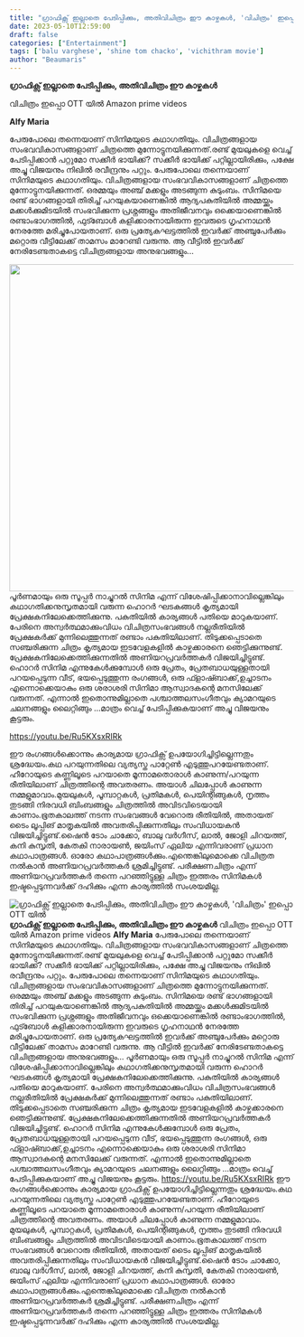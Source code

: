```yaml
---
title: "ഗ്രാഫിക്സ് ഇല്ലാതെ പേടിപ്പിക്കും, അതിവിചിത്രം ഈ കാഴ്ചകൾ, 'വിചിത്രം' ഇപ്പൊ OTT യിൽ "
date: 2023-05-10T12:59:00
draft: false
categories: ["Entertainment"]
tags: ['balu varghese', 'shine tom chacko', 'vichithram movie']
author: "Beaumaris"
---
```


<strong>ഗ്രാഫിക്സ് ഇല്ലാതെ പേടിപ്പിക്കും, അതിവിചിത്രം ഈ കാഴ്ചകൾ </strong>

വിചിത്രം ഇപ്പൊ OTT യിൽ
Amazon prime videos

<strong>Alfy Maria</strong>

പേരുപോലെ തന്നെയാണ് സിനിമയുടെ കഥാ​ഗതിയും. വിചിത്രങ്ങളായ സംഭവവികാസങ്ങളാണ് ചിത്രത്തെ മുന്നോട്ടുനയിക്കുന്നത്.രണ്ട് മുയലുകളെ വെച്ച് പേടിപ്പിക്കാൻ പറ്റുമോ സക്കീർ ഭായിക്ക്? സക്കീർ ഭായിക്ക് പറ്റില്ലായിരിക്കും, പക്ഷേ അച്ചു വിജയനും നിഖിൽ രവീന്ദ്രനും പറ്റും. പേരുപോലെ തന്നെയാണ് സിനിമയുടെ കഥാ​ഗതിയും. വിചിത്രങ്ങളായ സംഭവവികാസങ്ങളാണ് ചിത്രത്തെ മുന്നോട്ടുനയിക്കുന്നത്. ഒരമ്മയും അഞ്ച് മക്കളും അടങ്ങുന്ന കുടുംബം. ​സിനിമയെ രണ്ട് ഭാ​ഗങ്ങളായി തിരിച്ച് പറയുകയാണെങ്കിൽ ആദ്യപകുതിയിൽ അമ്മയ്ക്കും മക്കൾക്കുമിടയിൽ സംഭവിക്കുന്ന പ്രശ്നങ്ങളും അതിജീവനവും ഒക്കെയാണെങ്കിൽ രണ്ടാംഭാഗത്തിൽ, ഫുട്ബോൾ കളിക്കാരനായിരുന്ന ​ഇവരുടെ ​ഗൃഹനാഥൻ നേരത്തേ മരിച്ചുപോയതാണ്. ഒരു പ്രത്യേകഘട്ടത്തിൽ ഇവർക്ക് അഞ്ചുപേർക്കും മറ്റൊരു വീട്ടിലേക്ക് താമസം മാറേണ്ടി വരുന്നു. ആ വീട്ടിൽ ഇവർക്ക് നേരിടേണ്ടതാകട്ടെ വിചിത്രങ്ങളായ അനുഭവങ്ങളും...

<a href="https://cdn.boolokam.com/articles/2023/05/Untitled-1.jpg"><img class="size-full wp-image-395062 aligncenter" src="https://cdn.boolokam.com/articles/2023/05/Untitled-1.jpg" alt="" width="900" height="579" /></a>പൂർണമായും ഒരു സൂപ്പർ നാച്ചുറൽ സിനിമ എന്ന് വിശേഷിപ്പിക്കാനാവില്ലെങ്കിലും കഥാ​ഗതിക്കനുസൃതമായി വരുന്ന ഹൊറർ ഘടകങ്ങൾ കൃത്യമായി പ്രേക്ഷകനിലേക്കെത്തിക്കുന്നു. പകുതിയിൽ കാര്യങ്ങൾ പതിയെ മാറുകയാണ്. പേരിനെ അന്വർത്ഥമാക്കുംവിധം വിചിത്രസംഭവങ്ങൾ നല്ലരീതിയിൽ പ്രേക്ഷകർക്ക് മുന്നിലെത്തുന്നത് രണ്ടാം പകുതിയിലാണ്. തിടുക്കപ്പെടാതെ സഞ്ചരിക്കുന്ന ചിത്രം കൃത്യമായ ഇടവേളകളിൽ കാഴ്ചക്കാരനെ ഞെട്ടിക്കുന്നുണ്ട്. പ്രേക്ഷകനിലേക്കെത്തിക്കുന്നതിൽ അണിയറപ്രവർത്തകർ
വിജയിച്ചിട്ടുണ്ട്. ഹൊറർ സിനിമ എന്നുകേൾക്കുമ്പോൾ ഒരു പ്രേതം, പ്രേതബാധയുള്ളതായി പറയപ്പെടുന്ന വീട്, ഭയപ്പെടുത്തുന്ന രം​ഗങ്ങൾ, ഒരു ഫ്ളാഷ്ബാക്ക്,ഉച്ചാടനം എന്നൊക്കെയാകും ഒരു ശരാശരി സിനിമാ ആസ്വാദകന്റെ മനസിലേക്ക് വരുന്നത്. എന്നാൽ ഇതൊന്നുമില്ലാതെ പശ്ചാത്തലസം​ഗീതവും ക്യാമറയുടെ ചലനങ്ങളും ലൈറ്റിങ്ങും ...മാത്രം വെച്ച് പേടിപ്പിക്കുകയാണ് അച്ചു വിജയനും കൂട്ടരും.

https://youtu.be/Ru5KXsxRIRk

ഈ രം​ഗങ്ങൾക്കൊന്നും കാര്യമായ ​ഗ്രാഫിക്സ് ഉപയോ​ഗിച്ചിട്ടില്ലെന്നതും ശ്രദ്ധേയം.കഥ പറയുന്നതിലെ വ്യത്യസ്ത പാറ്റേൺ എടുത്തുപറയേണ്ടതാണ്. ഹീറോയുടെ കണ്ണിലൂടെ പറയാതെ മൂന്നാമതൊരാൾ കാണുന്ന/പറയുന്ന രീതിയിലാണ് ചിത്രത്തിന്റെ അവതരണം. അയാൾ ചിലപ്പോൾ കാണുന്ന നമ്മളുമാവാം. ​മുയലുകൾ, പൂമ്പാറ്റകൾ, പ്രതിമകൾ, പെയിന്റിങ്ങുകൾ, നൃത്തം തുടങ്ങി നിരവധി ബിംബങ്ങളും ചിത്രത്തിൽ അവിടവിടെയായി കാണാം.ഭൂതകാലത്ത് നടന്ന സംഭവങ്ങൾ വേറൊരു രീതിയിൽ, അതായത് ടൈം ലൂപ്പിങ് മാതൃകയിൽ അവതരിപ്പിക്കുന്നതിലും സംവിധായകൻ വിജയിച്ചിട്ടുണ്ട്.ഷൈൻ ടോം ചാക്കോ, ബാലു വർ​ഗീസ്, ലാൽ, ജോളി ചിറയത്ത്, കനി കുസൃതി, കേതകി നാരായൺ, ജയിംസ് ഏലിയ എന്നിവരാണ് പ്രധാന കഥാപാത്രങ്ങൾ. ഓരോ കഥാപാത്രങ്ങൾക്കും.എന്തെങ്കിലുമൊക്കെ വിചിത്രത നൽകാൻ അണിയറപ്രവർത്തകർ ശ്രമിച്ചിട്ടുണ്ട്. പരീക്ഷണചിത്രം എന്ന് അണിയറപ്രവർത്തകർ തന്നെ പറഞ്ഞിട്ടുള്ള ചിത്രം ഇത്തരം സിനിമകൾ ഇഷ്ടപ്പെടുന്നവർക്ക് ദഹിക്കും എന്ന കാര്യത്തിൽ സംശയമില്ല.


![ഗ്രാഫിക്സ് ഇല്ലാതെ പേടിപ്പിക്കും, അതിവിചിത്രം ഈ കാഴ്ചകൾ, 'വിചിത്രം' ഇപ്പൊ OTT യിൽ ](https://cdn.boolokam.com/articles/2023/05/Untitled-1.jpg)**ഗ്രാഫിക്സ് ഇല്ലാതെ പേടിപ്പിക്കും, അതിവിചിത്രം ഈ കാഴ്ചകൾ** വിചിത്രം ഇപ്പൊ OTT യിൽ Amazon prime videos **Alfy Maria** പേരുപോലെ തന്നെയാണ് സിനിമയുടെ കഥാ​ഗതിയും. വിചിത്രങ്ങളായ സംഭവവികാസങ്ങളാണ് ചിത്രത്തെ മുന്നോട്ടുനയിക്കുന്നത്.രണ്ട് മുയലുകളെ വെച്ച് പേടിപ്പിക്കാൻ പറ്റുമോ സക്കീർ ഭായിക്ക്? സക്കീർ ഭായിക്ക് പറ്റില്ലായിരിക്കും, പക്ഷേ അച്ചു വിജയനും നിഖിൽ രവീന്ദ്രനും പറ്റും. പേരുപോലെ തന്നെയാണ് സിനിമയുടെ കഥാ​ഗതിയും. വിചിത്രങ്ങളായ സംഭവവികാസങ്ങളാണ് ചിത്രത്തെ മുന്നോട്ടുനയിക്കുന്നത്. ഒരമ്മയും അഞ്ച് മക്കളും അടങ്ങുന്ന കുടുംബം. ​സിനിമയെ രണ്ട് ഭാ​ഗങ്ങളായി തിരിച്ച് പറയുകയാണെങ്കിൽ ആദ്യപകുതിയിൽ അമ്മയ്ക്കും മക്കൾക്കുമിടയിൽ സംഭവിക്കുന്ന പ്രശ്നങ്ങളും അതിജീവനവും ഒക്കെയാണെങ്കിൽ രണ്ടാംഭാഗത്തിൽ, ഫുട്ബോൾ കളിക്കാരനായിരുന്ന ​ഇവരുടെ ​ഗൃഹനാഥൻ നേരത്തേ മരിച്ചുപോയതാണ്. ഒരു പ്രത്യേകഘട്ടത്തിൽ ഇവർക്ക് അഞ്ചുപേർക്കും മറ്റൊരു വീട്ടിലേക്ക് താമസം മാറേണ്ടി വരുന്നു. ആ വീട്ടിൽ ഇവർക്ക് നേരിടേണ്ടതാകട്ടെ വിചിത്രങ്ങളായ അനുഭവങ്ങളും... [](https://cdn.boolokam.com/articles/2023/05/Untitled-1.jpg)പൂർണമായും ഒരു സൂപ്പർ നാച്ചുറൽ സിനിമ എന്ന് വിശേഷിപ്പിക്കാനാവില്ലെങ്കിലും കഥാ​ഗതിക്കനുസൃതമായി വരുന്ന ഹൊറർ ഘടകങ്ങൾ കൃത്യമായി പ്രേക്ഷകനിലേക്കെത്തിക്കുന്നു. പകുതിയിൽ കാര്യങ്ങൾ പതിയെ മാറുകയാണ്. പേരിനെ അന്വർത്ഥമാക്കുംവിധം വിചിത്രസംഭവങ്ങൾ നല്ലരീതിയിൽ പ്രേക്ഷകർക്ക് മുന്നിലെത്തുന്നത് രണ്ടാം പകുതിയിലാണ്. തിടുക്കപ്പെടാതെ സഞ്ചരിക്കുന്ന ചിത്രം കൃത്യമായ ഇടവേളകളിൽ കാഴ്ചക്കാരനെ ഞെട്ടിക്കുന്നുണ്ട്. പ്രേക്ഷകനിലേക്കെത്തിക്കുന്നതിൽ അണിയറപ്രവർത്തകർ വിജയിച്ചിട്ടുണ്ട്. ഹൊറർ സിനിമ എന്നുകേൾക്കുമ്പോൾ ഒരു പ്രേതം, പ്രേതബാധയുള്ളതായി പറയപ്പെടുന്ന വീട്, ഭയപ്പെടുത്തുന്ന രം​ഗങ്ങൾ, ഒരു ഫ്ളാഷ്ബാക്ക്,ഉച്ചാടനം എന്നൊക്കെയാകും ഒരു ശരാശരി സിനിമാ ആസ്വാദകന്റെ മനസിലേക്ക് വരുന്നത്. എന്നാൽ ഇതൊന്നുമില്ലാതെ പശ്ചാത്തലസം​ഗീതവും ക്യാമറയുടെ ചലനങ്ങളും ലൈറ്റിങ്ങും ...മാത്രം വെച്ച് പേടിപ്പിക്കുകയാണ് അച്ചു വിജയനും കൂട്ടരും. https://youtu.be/Ru5KXsxRIRk ഈ രം​ഗങ്ങൾക്കൊന്നും കാര്യമായ ​ഗ്രാഫിക്സ് ഉപയോ​ഗിച്ചിട്ടില്ലെന്നതും ശ്രദ്ധേയം.കഥ പറയുന്നതിലെ വ്യത്യസ്ത പാറ്റേൺ എടുത്തുപറയേണ്ടതാണ്. ഹീറോയുടെ കണ്ണിലൂടെ പറയാതെ മൂന്നാമതൊരാൾ കാണുന്ന/പറയുന്ന രീതിയിലാണ് ചിത്രത്തിന്റെ അവതരണം. അയാൾ ചിലപ്പോൾ കാണുന്ന നമ്മളുമാവാം. ​മുയലുകൾ, പൂമ്പാറ്റകൾ, പ്രതിമകൾ, പെയിന്റിങ്ങുകൾ, നൃത്തം തുടങ്ങി നിരവധി ബിംബങ്ങളും ചിത്രത്തിൽ അവിടവിടെയായി കാണാം.ഭൂതകാലത്ത് നടന്ന സംഭവങ്ങൾ വേറൊരു രീതിയിൽ, അതായത് ടൈം ലൂപ്പിങ് മാതൃകയിൽ അവതരിപ്പിക്കുന്നതിലും സംവിധായകൻ വിജയിച്ചിട്ടുണ്ട്.ഷൈൻ ടോം ചാക്കോ, ബാലു വർ​ഗീസ്, ലാൽ, ജോളി ചിറയത്ത്, കനി കുസൃതി, കേതകി നാരായൺ, ജയിംസ് ഏലിയ എന്നിവരാണ് പ്രധാന കഥാപാത്രങ്ങൾ. ഓരോ കഥാപാത്രങ്ങൾക്കും.എന്തെങ്കിലുമൊക്കെ വിചിത്രത നൽകാൻ അണിയറപ്രവർത്തകർ ശ്രമിച്ചിട്ടുണ്ട്. പരീക്ഷണചിത്രം എന്ന് അണിയറപ്രവർത്തകർ തന്നെ പറഞ്ഞിട്ടുള്ള ചിത്രം ഇത്തരം സിനിമകൾ ഇഷ്ടപ്പെടുന്നവർക്ക് ദഹിക്കും എന്ന കാര്യത്തിൽ സംശയമില്ല.
